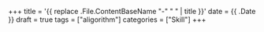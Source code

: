+++
title = '{{ replace .File.ContentBaseName "-" " " | title }}'
date = {{ .Date }}
draft = true
tags = ["aligorithm"]
categories = ["Skill"]
+++
